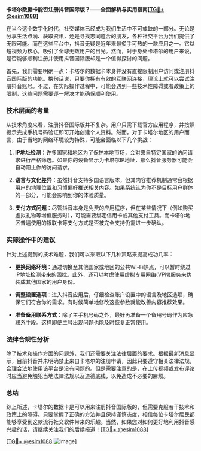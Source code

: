 **卡塔尔数据卡能否注册抖音国际版？——全面解析与实用指南[[TG💪+ @esim1088](https://t.me/s/esim1088)]**

在当今这个数字化时代，社交媒体已经成为我们生活中不可或缺的一部分。无论是分享生活点滴、获取资讯，还是寻找志同道合的朋友，各种社交平台为我们提供了无限可能。而在这些平台中，抖音无疑是近年来最炙手可热的一款应用之一。它以短视频为核心，吸引了全球无数用户的目光。然而，对于身处卡塔尔的用户来说，是否能够顺利注册并使用抖音国际版却是一个值得探讨的问题。

首先，我们需要明确一点：卡塔尔的数据卡本身并没有直接限制用户访问或注册抖音国际版的功能。换句话说，只要你拥有有效的互联网连接，理论上就可以尝试注册抖音账号。不过，在实际操作过程中，可能会遇到一些技术性障碍或者政策上的限制，这些问题需要逐一解决才能确保顺利使用。

### 技术层面的考量

从技术角度来看，注册抖音国际版并不复杂。用户只需下载官方应用程序，并按照提示完成手机号码验证即可开始创建个人资料。然而，对于卡塔尔地区的用户而言，由于当地的网络环境较为特殊，可能会面临以下几个挑战：

1. **IP地址检测**：许多国家和地区为了保护本地市场，会对来自特定国家的访问请求进行严格筛选。如果你的设备显示为卡塔尔IP地址，那么抖音服务器可能会自动阻止你的访问请求。
   
2. **语言与文化差异**：虽然抖音支持多国语言版本，但其内容推荐机制通常会根据用户的地理位置和习惯偏好推送相关内容。如果系统认为你不是目标用户群体的一部分，可能会影响到你的体验质量。

3. **支付方式问题**：尽管抖音本身是免费的应用程序，但在某些情况下（例如购买虚拟礼物等增值服务时），可能需要绑定信用卡或其他支付工具。而卡塔尔地区普遍使用的银联卡等支付方式是否被完全支持仍需进一步确认。

### 实际操作中的建议

针对上述提到的技术难题，我们可以采取以下几种策略来提高成功几率：

- **更换网络环境**：通过切换至其他国家或地区的公共Wi-Fi热点，可以暂时绕过IP地址检测带来的困扰。此外，还可以考虑使用虚拟专用网络(VPN)服务来伪装成其他国家的用户身份。
  
- **调整设置选项**：进入抖音应用后，仔细检查账户设置中的语言及地区选项，确保它们符合你的需求。有时候简单地修改这些参数就能改善内容推荐效果。

- **准备备用联系方式**：除了主手机号码之外，最好再准备一个备用号码作为应急联系手段。这样即便主号出现问题也能及时恢复正常使用。

### 法律合规性分析

除了技术和操作方面的问题外，我们还需要关注法律层面的要求。根据最新消息显示，目前抖音并未明确禁止来自卡塔尔的注册申请，因此只要遵守相关法律法规，合理合法地使用该平台是没有问题的。但是需要注意的是，在上传视频或发布评论时应当避免触犯当地法律法规以及道德底线，以免造成不必要的麻烦。

### 总结

综上所述，卡塔尔的数据卡是可以用来注册抖音国际版的，但需要克服若干技术和政策上的障碍。只要掌握了正确的方法并且保持谨慎态度，相信每位卡塔尔居民都能够享受到这款流行社交软件带来的乐趣。当然，如果您对如何更好地利用抖音感兴趣的话，请继续关注我们的后续报道！[[TG💪+ @esim1088](https://t.me/s/esim1088)]

[[TG💪+ @esim1088](https://t.me/s/esim1088) ![Image](https://i.postimg.cc/4NQfJmqS/Snipaste-2025-05-13-00-14-12.png)]